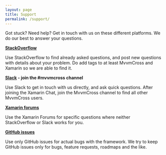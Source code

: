 ```yaml
---
layout: page
title: Support
permalink: /support/
---
```


Got stuck? Need help? Get in touch with us on these different platforms. We do our best to answer your questions.

**[StackOverflow][so]**

Use StackOverflow to find already asked questions, and post new questions with details about your problem. Do add tags to at least MvvmCross and Xamarin so we are able to find it.

**[Slack][slack] - join the #mvvmcross channel**

Use Slack to get in touch with us directly, and ask quick questions. After joining the Xamarin Chat, join the MvvmCross channel to find all other MvvmCross users.

**[Xamarin forums][xf]**

Use the Xamarin Forums for specific questions where neither StackOverflow or Slack works for you.

**[GitHub issues][gi]**

Use only GitHub issues for actual bugs with the framework. We try to keep GitHub issues only for bugs, feature requests, roadmaps and the like.

[so]: https://stackoverflow.com/questions/tagged/mvvmcross "StackOverflow questions tagged MvvmCross"
[slack]: https://xamarinchat.herokuapp.com/ "Invite yourself to the Xamarin Chat Slack"
[xf]: https://forums.xamarin.com "Xamarin Forums"
[gi]: https://github.com/mvvmcross/mvvmcross "GitHub issues for MvvmCross"
